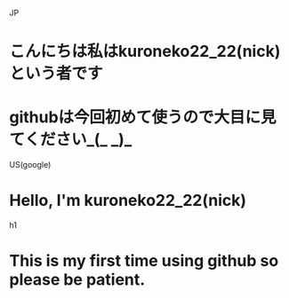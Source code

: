 <centor>JP</centor>
<h1>こんにちは私はkuroneko22_22(nick)という者です</h1>
<h1>githubは今回初めて使うので大目に見てください_(_ _)_</h1>

<centor>US(google)</centor>
<h1>Hello, I'm kuroneko22_22(nick)</h1>h1
<h1>This is my first time using github so please be patient.</h1>
